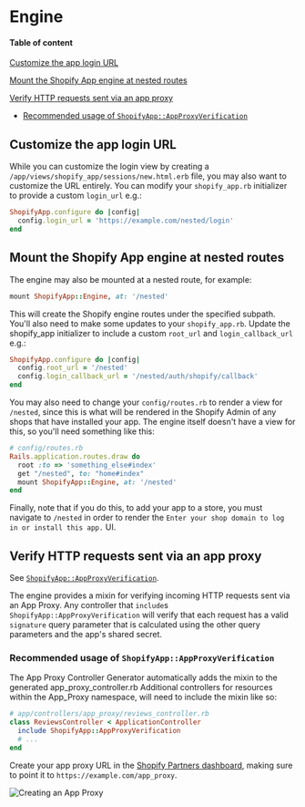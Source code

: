 # Engine

#### Table of content

[Customize the app login URL](#customize-the-app-login-url)

[Mount the Shopify App engine at nested routes](#mount-the-shopify-app-engine-at-nested-routes)

[Verify HTTP requests sent via an app proxy](#verify-http-requests-sent-via-an-app-proxy)
  * [Recommended usage of `ShopifyApp::AppProxyVerification`](#recommended-usage-of-shopifyappappproxyverification)

## Customize the app login URL

While you can customize the login view by creating a `/app/views/shopify_app/sessions/new.html.erb` file, you may also want to customize the URL entirely. You can modify your `shopify_app.rb` initializer to provide a custom `login_url` e.g.:

```ruby
ShopifyApp.configure do |config|
  config.login_url = 'https://example.com/nested/login'
end
```

## Mount the Shopify App engine at nested routes

The engine may also be mounted at a nested route, for example:

```ruby
mount ShopifyApp::Engine, at: '/nested'
```

This will create the Shopify engine routes under the specified subpath. You'll also need to make some updates to your `shopify_app.rb`. Update the shopify_app initializer to include a custom `root_url` and `login_callback_url` e.g.:

```ruby
ShopifyApp.configure do |config|
  config.root_url = '/nested'
  config.login_callback_url = '/nested/auth/shopify/callback'
end
```

You may also need to change your `config/routes.rb` to render a view for `/nested`, since this is what will be rendered in the Shopify Admin of any shops that have installed your app.  The engine itself doesn't have a view for this, so you'll need something like this:

```ruby
# config/routes.rb
Rails.application.routes.draw do
  root :to => 'something_else#index'
  get "/nested", to: "home#index"
  mount ShopifyApp::Engine, at: '/nested'
end
```

Finally, note that if you do this, to add your app to a store, you must navigate to `/nested` in order to render the `Enter your shop domain to log in or install this app.` UI.

## Verify HTTP requests sent via an app proxy

See [`ShopifyApp::AppProxyVerification`](/lib/shopify_app/controller_concerns/app_proxy_verification.rb).

The engine provides a mixin for verifying incoming HTTP requests sent via an App Proxy. Any controller that `include`s `ShopifyApp::AppProxyVerification` will verify that each request has a valid `signature` query parameter that is calculated using the other query parameters and the app's shared secret.

### Recommended usage of `ShopifyApp::AppProxyVerification`

The App Proxy Controller Generator automatically adds the mixin to the generated app_proxy_controller.rb
Additional controllers for resources within the App_Proxy namespace, will need to include the mixin like so:

```ruby
# app/controllers/app_proxy/reviews_controller.rb
class ReviewsController < ApplicationController
  include ShopifyApp::AppProxyVerification
  # ...
end
```

Create your app proxy URL in the [Shopify Partners dashboard](https://partners.shopify.com/organizations), making sure to point it to `https://example.com/app_proxy`.

![Creating an App Proxy](/images/app-proxy-screenshot.png)
